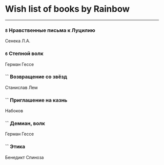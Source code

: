 # Wish list of books by Rainbow
---

### `8` Нравственные письма к Луцилию
Сенека Л.А.

### `6` Степной волк
Герман Гессе

### `` Возвращение со звёзд
Станислав Лем

### `` Приглашение на казнь
Набоков

### `` Демиан, волк
Герман Гессе

### `` Этика
Бенедикт Спиноза

